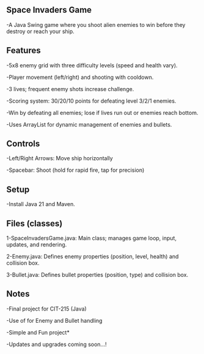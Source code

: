 ## Space Invaders Game ##

-A Java Swing game where you shoot alien enemies to win before they destroy or reach your ship.

## Features

-5x8 enemy grid with three difficulty levels (speed and health vary).

-Player movement (left/right) and shooting with cooldown.

-3 lives; frequent enemy shots increase challenge.

-Scoring system: 30/20/10 points for defeating level 3/2/1 enemies.

-Win by defeating all enemies; lose if lives run out or enemies reach bottom.

-Uses ArrayList for dynamic management of enemies and bullets.

## Controls

-Left/Right Arrows: Move ship horizontally

-Spacebar: Shoot (hold for rapid fire, tap for precision)

## Setup

-Install Java 21 and Maven.

## Files (classes)

1-SpaceInvadersGame.java: Main class; manages game loop, input, updates, and rendering.

2-Enemy.java: Defines enemy properties (position, level, health) and collision box.

3-Bullet.java: Defines bullet properties (position, type) and collision box.

## Notes

-Final project for CIT-215 (Java)

-Use of <ArrayList> for Enemy and Bullet handling

-Simple and Fun project* 

-Updates and upgrades coming soon...!
